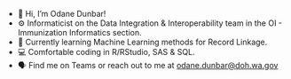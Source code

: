  - 👋 Hi, I’m Odane Dunbar!  
 - ⚙️ Informaticist on the Data Integration & Interoperability team in the OI - Immunization Informatics section.     
 - 🤖 Currently learning Machine Learning methods for Record Linkage.    
 - 💻 Comfortable coding in R/RStudio, SAS & SQL.  
 - 🗣️ Find me on Teams or reach out to me at odane.dunbar@doh.wa.gov
<!---
DOH-OSD0303/DOH-OSD0303 is a ✨ special ✨ repository because its `README.md` (this file) appears on your GitHub profile.
You can click the Preview link to take a look at your changes.
--->
